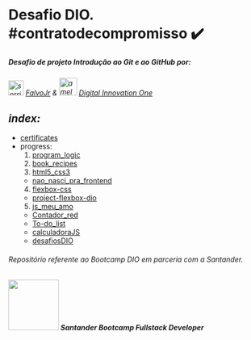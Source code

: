# Desafio DIO. #contratodecompromisso :heavy_check_mark:

##### *Desafio de projeto Introdução ao Git e ao GitHub por:*

*<img src="https://avatars.githubusercontent.com/u/730492" alt="sorriso bonito" width="30"> [FalvoJr](https://github.com/falvojr)   &   <img src="https://avatars.githubusercontent.com/u/26231823" alt="a melhor plataforma de ensino dio.me" width="35"> [Digital Innovation One](https://github.com/digitalinnovationone)*

## *index:*

- [certificates](certificates)
- progress:
  1. [program_logic](.\tree\main\progress\1-program_logic)
  2. [book_recipes](https://github.com/wesleyvlk/book_recipes)
  3. [html5_css3](.\progress\3-html5_css3)
    - [nao_nasci_pra_frontend](.\progress\3-html5_css3\nao_nasci_pra_frontend)
  4. [flexbox-css](.\progress\4-flexbox-css)
    - [project-flexbox-dio](https://github.com/wesleyvlk/project-flexbox-dio)
  5. [js_meu_amo](.\progress\5-js_meu_amo)
    - [Contador_red](.\progress\5-js_meu_amo\intro_js\Contador_red)
    - [To-do_list](.\5-js_meu_amo\intro_js\To-do_list)
    - [calculadoraJS](.\progress\5-js_meu_amo\calculadoraJS)
    - [desafiosDIO](.\progress\5-js_meu_amo\desafiosDIO)
    
###### *Repositório referente ao Bootcamp DIO em parceria com a Santander.*
###### **<img src="https://hermes.digitalinnovation.one/tracks/800fd098-3eef-45e9-9544-544ae396076c.png" width=100>  Santander Bootcamp Fullstack Developer**
